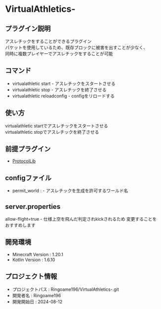 # VirtualAthletics-

## プラグイン説明
アスレチックをすることができるプラグイン <br>
パケットを使用しているため、既存ブロックに被害を出すことが少なく、<br>
同時に複数プレイヤーでアスレチックをすることが可能

## コマンド
- virtualathletic start - アスレチックをスタートさせる
- virtualathletic stop - アスレチックを終了させる
- virtualathletic reloadconfig - configをリロードする

## 使い方
virtualathletic startでアスレチックをスタートさせる <br>
virtualathletic stopでアスレチックを終了させる <br>

## 前提プラグイン
- [ProtocolLib](https://github.com/dmulloy2/ProtocolLib/)

## configファイル
- permit_world : - アスレチックを生成を許可するワールド名

## server.properties
allow-flight=true - 仕様上空を飛んだ判定されkickされるため 変更することをおすすめします

## 開発環境
- Minecraft Version : 1.20.1
- Kotlin Version : 1.6.10

## プロジェクト情報
- プロジェクトパス : Ringoame196/VirtualAthletics-.git
- 開発者名 : Ringoame196
- 開発開始日 : 2024-08-12
